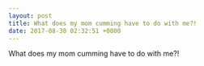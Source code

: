 ```yaml
---
layout: post
title: What does my mom cumming have to do with me?!
date: 2017-08-30 02:32:51 +0000
---
```


What does my mom cumming have to do with me?!

